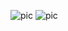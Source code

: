 ![pic](/ENG/Сertificate/Сertificate_ENG_Володькина_2024-8871-025-1.png)
![pic](/ENG/Сertificate/Сertificate_ENG_Володькина_2024-8871-025-2.png)
